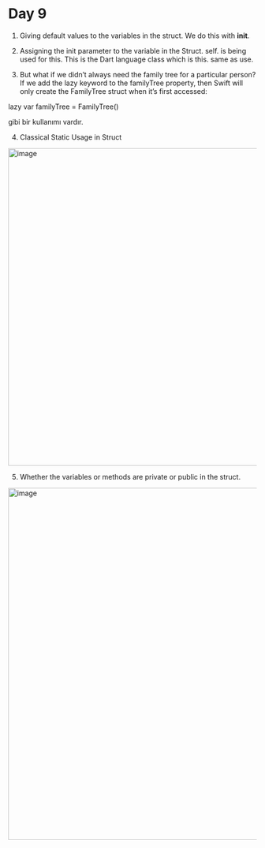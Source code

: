 # Day 9

1. Giving default values to the variables in the struct. We do this with **init**.

2. Assigning the init parameter to the variable in the Struct. self. is being used for this. This is the Dart language class which is this. same as use.

3. But what if we didn’t always need the family tree for a particular person? If we add the lazy keyword to the familyTree property, then Swift will only create the FamilyTree struct when it’s first accessed:

lazy var familyTree = FamilyTree()

gibi bir kullanımı vardır.

4. Classical Static Usage in Struct

<img width="644" alt="image" src="https://user-images.githubusercontent.com/56068905/187659161-efaf2b30-d352-4628-8919-89f6c82fb812.png">

5. Whether the variables or methods are private or public in the struct.

<img width="714" alt="image" src="https://user-images.githubusercontent.com/56068905/187660752-61d1cea5-a249-4e1b-9097-b30cb008663f.png">

